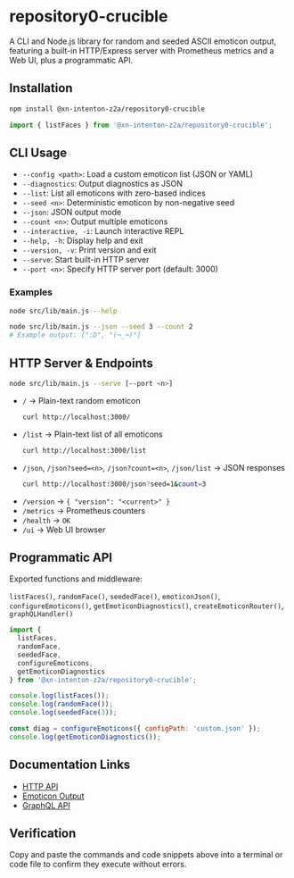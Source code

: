# repository0-crucible

A CLI and Node.js library for random and seeded ASCII emoticon output, featuring a built-in HTTP/Express server with Prometheus metrics and a Web UI, plus a programmatic API.

## Installation

```bash
npm install @xn-intenton-z2a/repository0-crucible
```

```js
import { listFaces } from '@xn-intenton-z2a/repository0-crucible';
```

## CLI Usage

- `--config <path>`: Load a custom emoticon list (JSON or YAML)
- `--diagnostics`: Output diagnostics as JSON
- `--list`: List all emoticons with zero-based indices
- `--seed <n>`: Deterministic emoticon by non-negative seed
- `--json`: JSON output mode
- `--count <n>`: Output multiple emoticons
- `--interactive, -i`: Launch interactive REPL
- `--help, -h`: Display help and exit
- `--version, -v`: Print version and exit
- `--serve`: Start built-in HTTP server
- `--port <n>`: Specify HTTP server port (default: 3000)

### Examples

```bash
node src/lib/main.js --help
```

```bash
node src/lib/main.js --json --seed 3 --count 2
# Example output: [":D", "(¬_¬)"]
```

## HTTP Server & Endpoints

```bash
node src/lib/main.js --serve [--port <n>]
```

- `/` → Plain-text random emoticon  
  ```bash
  curl http://localhost:3000/
  ```
- `/list` → Plain-text list of all emoticons  
  ```bash
  curl http://localhost:3000/list
  ```
- `/json`, `/json?seed=<n>`, `/json?count=<n>`, `/json/list` → JSON responses  
  ```bash
  curl http://localhost:3000/json?seed=1&count=3
  ```
- `/version` → `{ "version": "<current>" }`
- `/metrics` → Prometheus counters
- `/health` → `OK`
- `/ui` → Web UI browser

## Programmatic API

Exported functions and middleware:

`listFaces()`, `randomFace()`, `seededFace()`, `emoticonJson()`, `configureEmoticons()`, `getEmoticonDiagnostics()`, `createEmoticonRouter()`, `graphQLHandler()`

```js
import {
  listFaces,
  randomFace,
  seededFace,
  configureEmoticons,
  getEmoticonDiagnostics
} from '@xn-intenton-z2a/repository0-crucible';

console.log(listFaces());
console.log(randomFace());
console.log(seededFace(3));

const diag = configureEmoticons({ configPath: 'custom.json' });
console.log(getEmoticonDiagnostics());
```

## Documentation Links

- [HTTP API](docs/HTTP_API.md)
- [Emoticon Output](docs/EMOTICON_OUTPUT.md)
- [GraphQL API](features/GRAPHQL_API.md)

## Verification

Copy and paste the commands and code snippets above into a terminal or code file to confirm they execute without errors.
